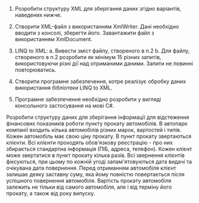 ﻿1) Розробити структуру XML для зберігання даних згідно варіантів, наведених нижче.

2) Створити XML-файл з використанням XmlWriter. Дані необхідно вводити з консолі, зберегти його. Завантажити файл з використанням XmlDocument.

3) LINQ to XML:
	a. Вивести зміст файлу, створеного в п.2
	b. Для файлу, створеного в п.2 розробити як мінімум 15 різних запитів, використовуючи різні дії над отриманими даними. Запити не повинні повторюватись.

4) Створити програмне забезпечення, котре реалізує обробку даних використання бібліотеки LINQ to XML.

5) Програмне забезпечення необхідно розробити у вигляді консольного застосування на мові C#.

Розробити структуру даних для зберігання інформації для відстеження фінансових показників роботи пункту прокату автомобілів. В автопарк компанії входить кілька автомобілів різних марок, вартостей і типів. Кожен автомобіль має свою ціну прокату. В пункт прокату звертаються клієнти. Всі клієнти проходять обов'язкову реєстрацію - про них збирається стандартна інформація (ПІБ, адреса, телефон). Кожен клієнт може звертатися в пункт прокату кілька разів. Всі звернення клієнтів фіксуються, при цьому по кожній угоді запам'ятовуються дата видачі та очікувана дата повернення. Перед отриманням автомобіля клієнт залишає деяку заставну суму, яка йому повністю повертається після успішного повернення автомобіля. Вартість прокату автомобіля залежить не тільки від самого автомобіля, але і від терміну його прокату, а також від року випуску.